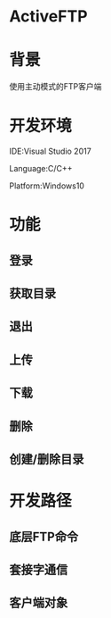 # ActiveFTP
# 背景

使用主动模式的FTP客户端

# 开发环境

IDE:Visual Studio 2017

Language:C/C++

Platform:Windows10

# 功能

## 登录

## 获取目录

## 退出

## 上传

## 下载

## 删除

## 创建/删除目录

# 开发路径

## 底层FTP命令

## 套接字通信

## 客户端对象

